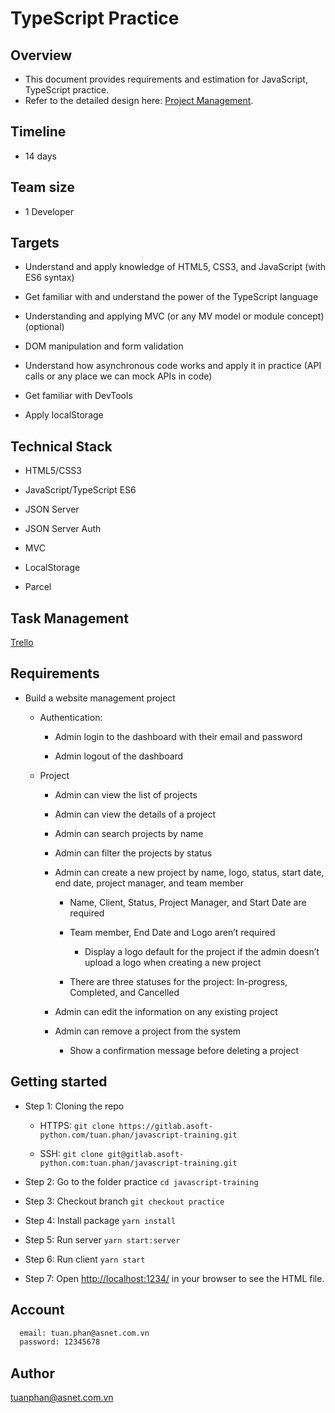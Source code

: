 # TypeScript Practice

## Overview

- This document provides requirements and estimation for JavaScript, TypeScript practice.
- Refer to the detailed design here: [Project Management](https://www.figma.com/file/0BNPS8zBHzjnRhwqAd7DQb/Practice?node-id=0%3A1&mode=dev).

## Timeline

- 14 days

## Team size

- 1 Developer

## Targets

- Understand and apply knowledge of HTML5, CSS3, and JavaScript (with ES6 syntax)

- Get familiar with and understand the power of the TypeScript language

- Understanding and applying MVC (or any MV model or module concept) (optional)

- DOM manipulation and form validation

- Understand how asynchronous code works and apply it in practice (API calls or any place we can mock APIs in code)

- Get familiar with DevTools

- Apply localStorage

## Technical Stack

- HTML5/CSS3

- JavaScript/TypeScript ES6

- JSON Server

- JSON Server Auth

- MVC

- LocalStorage
  
- Parcel

## Task Management

[Trello](https://trello.com/b/RhPcgcnJ/javascript-typescript-training)

## Requirements

- Build a website management project

  - Authentication:

    - Admin login to the dashboard with their email and password

    - Admin logout of the dashboard

  - Project

    - Admin can view the list of projects

    - Admin can view the details of a project

    - Admin can search projects by name

    - Admin can filter the projects by status

    - Admin can create a new project by name, logo, status, start date, end date, project manager, and team member

      - Name, Client, Status, Project Manager, and Start Date are required

      - Team member, End Date and Logo aren’t required

        - Display a logo default for the project if the admin doesn’t upload a logo when creating a new project

      - There are three statuses for the project: In-progress, Completed, and Cancelled

    - Admin can edit the information on any existing project

    - Admin can remove a project from the system

      - Show a confirmation message before deleting a project

## Getting started

- Step 1: Cloning the repo

  - HTTPS: `git clone https://gitlab.asoft-python.com/tuan.phan/javascript-training.git`

  - SSH: `git clone git@gitlab.asoft-python.com:tuan.phan/javascript-training.git`

- Step 2: Go to the folder practice `cd javascript-training`

- Step 3: Checkout branch `git checkout practice`

- Step 4: Install package `yarn install`

- Step 5: Run server `yarn start:server`

- Step 6: Run client `yarn start`

- Step 7: Open <http://localhost:1234/> in your browser to see the HTML file.

## Account

```bash
  email: tuan.phan@asnet.com.vn
  password: 12345678
```

## Author

[tuanphan@asnet.com.vn](tuanphan@asnet.com.vn)
